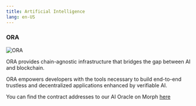```yaml
---
title: Artificial Intelligence
lang: en-US
---
```



### ORA

![ORA](../../../../assets/docs/dev/resources/biconomy.png)

ORA provides chain-agnostic infrastructure that bridges the gap between AI and blockchain.

ORA empowers developers with the tools necessary to build end-to-end trustless and decentralized applications enhanced by verifiable AI.

You can find the contract addresses to our AI Oracle on Morph [here](https://docs.ora.io/doc/ai-oracle/ai-oracle/references#morph-mainnet)

